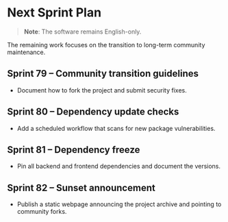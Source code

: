 # Next Sprint Plan

> **Note**: The software remains English-only.

The remaining work focuses on the transition to long-term community maintenance.

## Sprint 79 – Community transition guidelines
* Document how to fork the project and submit security fixes.

## Sprint 80 – Dependency update checks
* Add a scheduled workflow that scans for new package vulnerabilities.

## Sprint 81 – Dependency freeze
* Pin all backend and frontend dependencies and document the versions.

## Sprint 82 – Sunset announcement
* Publish a static webpage announcing the project archive and pointing to community forks.
